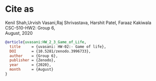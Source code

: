 # Cite as

Kenil Shah,Urvish Vasani,Raj Shrivastava, Harshit Patel, Faraaz Kakiwala      
CSC-510-HW2:
Group 6,   
August, 2020

```bibtex
@article{uvasani:HW_2_3_Game_of_Life,
  title     = {uvasani: HW-02:- Game of life},
  DOI       = {10.5281/zenodo.3996733}, 
  author    = {Group 6}, 
  publisher = {Zenodo}, 
  year      = {2020}, 
  month     = {August}
}
```